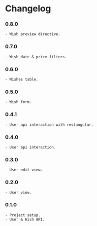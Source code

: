 # Changelog

### 0.8.0
    - Wish preview directive.

### 0.7.0
    - Wish date & price filters.

### 0.6.0
    - Wishes table.

### 0.5.0
    - Wish form.

### 0.4.1
    - User api interaction with restangular.

### 0.4.0
    - User api interaction.

### 0.3.0
    - User edit view.

### 0.2.0
    - User view.

### 0.1.0
    - Project setup.
    - User & Wish API.
